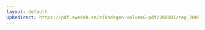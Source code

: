 ```yaml
---
layout: default
UpRedirect: https://pdf.swedeb.se/riksdagen-volumeG-pdf/200001/reg_200001/reg_200001_0138.pdf
---
```

